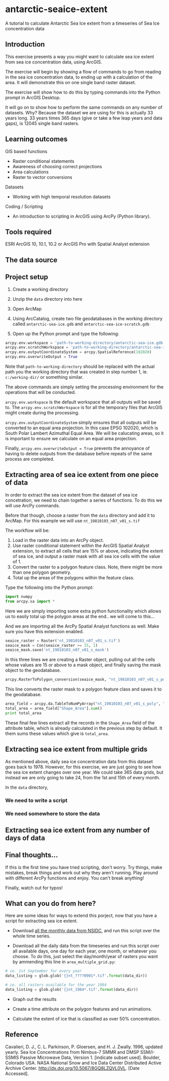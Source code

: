 # antarctic-seaice-extent
A tutorial to calculate Antarctic Sea Ice extent from a timeseries of Sea Ice concentration data

## Introduction

This exercise presents a way you might want to calculate sea ice extent from sea ice concentration data, using ArcGIS.

The exercise will begin by showing a flow of commands to go from reading in the sea ice concentration data, to ending up with a calculation of the area. It will demonstrate this on one single band raster dataset. 

The exercise will show how to do this by typing commands into the Python prompt in ArcGIS Desktop. 

It will go on to show how to perform the same commands on any number of datasets. Why? Because the dataset we are using for this is actually 33 years long. 33 years times 365 days (give or take a few leap years and data gaps), is 12045 single band rasters. 

## Learning outcomes

GIS based functions
* Raster conditional statements
* Awareness of choosing correct projections
* Area calculations
* Raster to vector conversions

Datasets
* Working with high temporal resolution datasets

Coding / Scripting
* An introduction to scripting in ArcGIS using ArcPy (Python library). 

## Tools required

ESRI ArcGIS 10, 10.1, 10.2 or ArcGIS Pro with Spatial Analyst extension

## The data source



## Project setup

1. Create a working directory

2. Unzip the `data` directory into here

3. Open ArcMap

4. Using ArcCatalog, create two file geodatabases in the working directory called `antarctic-sea-ice.gdb` and `antarctic-sea-ice-scratch.gdb`

5. Open up the Python prompt and type the following:
```python
arcpy.env.workspace = 'path-to-working-directory/antarctic-sea-ice.gdb'
arcpy.env.scratchWorkspace = 'path-to-working-directory/antarctic-sea-ice-scratch.gdb'
arcpy.env.outputCoordinateSystem = arcpy.SpatialReference(102020)
arcpy.env.overwriteOutput = True

```
Note that `path-to-working-directory` should be replaced with the actual path you the working directory that was created in step number 1, ie. `c:/working-dir/` or something similar. 

The above commands are simply setting the processing environment for the operations that will be conducted. 

`arcpy.env.workspace` is the default workspace that all outputs will be saved to. The `arcpy.env.scratchWorkspace` is for all the temporary files that ArcGIS might create during the processing. 

`arcpy.env.outputCoordinateSystem` simply ensures that all outputs will be converted to an equal area projection. In this case EPSG 102020, which is South Polar Lambert Azimuthal Equal Area. We will be calucating areas, so it is important to ensure we calculate on an equal area projection. 

Finally, `arcpy.env.overwriteOutput = True` prevents the annoyance of having to delete outputs from the database before repeats of the same process are completed.  


## Extracting area of sea ice extent from one piece of data

In order to extract the sea ice extent from the dataset of sea ice concetration, we need to chain together a series of functions. To do this we will use ArcPy commands.

Before that though, choose a raster from the `data` directory and add it to ArcMap. For this example we will use `nt_19810103_n07_v01_s.tif`

The workflow will be:

1. Load in the raster data into an ArcPy object.
2. Use raster conditional statement within the ArcGIS Spatial Analyst extension, to extract all cells that are 15% or above, indicating the extent of sea ice, and output a raster mask with all sea ice cells with the value of 1.
3. Convert the raster to a polygon feature class. Note, there might be more than one polygon geometry. 
4. Total up the areas of the polygons within the feature class. 

Type the following into the Python prompt:

```python
import numpy
from arcpy.sa import *

```
Here we are simply importing some extra python functionality which allows us to easily total up the polygon areas at the end.. we will come to this...

And we are importing all the ArcPy Spatial Analyst functions as well. Make sure you have this extension enabled. 

```python
seaice_raster = Raster('nt_19810103_n07_v01_s.tif')
seaice_mask = Con(seaice_raster >= 15, 1)
seaice_mask.save('nt_19810103_n07_v01_s_mask')
```
In this three lines we are creating a Raster object, pulling out all the cells whose values are 15 or above to a mask object, and finally saving the mask object to the geodatabase. 

```python
arcpy.RasterToPolygon_conversion(seaice_mask, "nt_19810103_n07_v01_s_poly")
```

This line converts the raster mask to a polygon feature class and saves it to the geodatabase.

```python
area_field = arcpy.da.TableToNumPyArray("nt_19810103_n07_v01_s_poly", "Shape_Area")
total_area = area_field["Shape_Area"].sum()
print total_area

```

These final few lines extract all the records in the `Shape_Area` field of the attribute table, which is already calculated in the previous step by default. It them sums these values which give is `total_area`. 

## Extracting sea ice extent from multiple grids

As mentioned above, daily sea ice concentration data from this dataset goes back to 1978. However, for this exercise, we are just going to see how the sea ice extent changes over one year. We could take 365 data grids, but instead we are only going to take 24, from the 1st and 15th of every month. 

In the `data` directory, 

### We need to write a script

### We need somewhere to store the data

## Extracting sea ice extent from any number of days of data

## Final thoughts...

If this is the first time you have tried scripting, don't worry. Try things, make mistakes, break things and work out why they aren't running. Play around with different ArcPy functions and enjoy. You can't break anything!

Finally, watch out for typos!


## What can you do from here?

Here are some ideas for ways to extend this porject, now that you have a script for extracting sea ice extent. 

* Download [all the monthly data from NSIDC](https://nsidc.org/data/nsidc-0051), and run this script over the whole time series. 

* Download all the daily data from the timeseries and run this script over all available days, one day for each year, one month, or whatever you choose. To do this, just select the day/month/year of rasters you want by ammending this line in `area_multiple_grid.py`:

```python
# ie. 1st September for every year
data_listing = glob.glob('{}nt_????0901*.tif'.format(data_dir))

# ie. all rasters available for the year 1984
data_listing = glob.glob('{}nt_1984*.tif'.format(data_dir))

```

* Graph out the results

* Create a time attribute on the polygon features and run animations. 

* Calculate the extent of ice that is classified as over 50% concentration. 

## Reference

Cavalieri, D. J., C. L. Parkinson, P. Gloersen, and H. J. Zwally. 1996, updated yearly. Sea Ice Concentrations from Nimbus-7 SMMR and DMSP SSM/I-SSMIS Passive Microwave Data, Version 1. [indicate subset used]. Boulder, Colorado USA. NASA National Snow and Ice Data Center Distributed Active Archive Center. http://dx.doi.org/10.5067/8GQ8LZQVL0VL. [Date Accessed].
